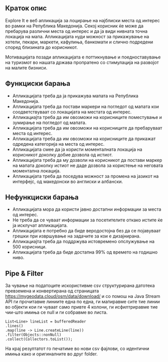## Краток опис
Explore It е веб апликација за лоцирање на најблиски места од интерес во рамки на Република Македонија. Секој корисник ќе може да пребарува различни места од интерес и да ја види нивната точна локација на мапа. Апликацијата нуди можност за прикажување на хотели, пекари, маркети, кафулиња, банкомати и слично подредени според близината до корисникот. 

Мотивацијата позади апликацијата е поттикнување и поедноставување на туризмот во нашата држава пропратено со стимулација на развојот на малите бизниси.

## Функциски барања
- Апликацијата треба да ја прикажува мапата на Република Македонија.
- Апликацијата треба да постави маркери на погледот од мапата кои соодветствуваат со локацијата на местата од интерес.
- Апликациајта треба да им овозможи на корисниците поместување и зумирање на погледот од мапата.
- Апликацијата треба да им овозможи на корисниците да пребаруваат места од интерес.
- Апликацијата треба да им овозможи на корисниците да прикажат одредена категорија на места од интерес.
- Апликацијата смее да ја користи моменталната локација на корисникот доколку добие дозвола од истиот.
- Апликацијата треба да му дозволи на корисникот да постави маркер на мапата доколку истиот не даде дозвола за користење на неговата моментална локација.
- Апликацијата треба да поседува можност за промена на јазикот на интерфејс, од македонски во англиски и албански.

## Нефункциски барања
- Апликацијата мора да користи јавно достапни информации за места од интерес.
- Не треба да се чуваат информации за посетителите откако истите ќе ја исклучат апликацијата.
- Апликацијата е потребно да биде веродостојна без да се појавуваат грешки при извршување на задачите за кои е дизајнирана.
- Апликациајта треба да поддржува истовремено опслужување на 500 корисници.
- Апликацијата треба да биде достапна 99% од времето на годишно ниво.

## Pipe & Filter

За чување на податоците искористивме csv структурирана датотека превземена и конвертирана од страницата https://mygeodata.cloud/osm/data/download/ и со помош на Java Stream API ги прочитавме линиите една по една, ги мапиравме сите тие линии во објекти кои ги чуваат само привте 4 колони, ги исфилтриравме тие чии-што имиња се null и ги собравме во листа.

```
List<Line> lineList = bufferedReader
.lines()
.map(line -> Line.createLine(line))
.filter(Objects::nonNull)
.collect(Collectors.toList());
```
  
На крај резултатот го печатиме во нови csv фајлови, со идентични имиња како и оригиналните во друг folder.
